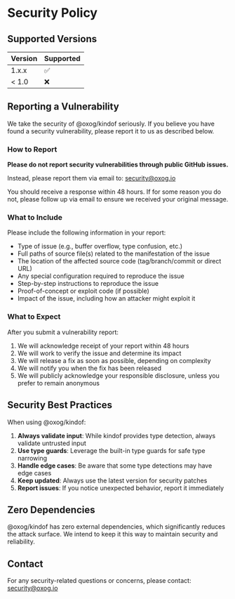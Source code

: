 # Security Policy

## Supported Versions

| Version | Supported          |
| ------- | ------------------ |
| 1.x.x   | :white_check_mark: |
| < 1.0   | :x:                |

## Reporting a Vulnerability

We take the security of @oxog/kindof seriously. If you believe you have found a security vulnerability, please report it to us as described below.

### How to Report

**Please do not report security vulnerabilities through public GitHub issues.**

Instead, please report them via email to: security@oxog.io

You should receive a response within 48 hours. If for some reason you do not, please follow up via email to ensure we received your original message.

### What to Include

Please include the following information in your report:

- Type of issue (e.g., buffer overflow, type confusion, etc.)
- Full paths of source file(s) related to the manifestation of the issue
- The location of the affected source code (tag/branch/commit or direct URL)
- Any special configuration required to reproduce the issue
- Step-by-step instructions to reproduce the issue
- Proof-of-concept or exploit code (if possible)
- Impact of the issue, including how an attacker might exploit it

### What to Expect

After you submit a vulnerability report:

1. We will acknowledge receipt of your report within 48 hours
2. We will work to verify the issue and determine its impact
3. We will release a fix as soon as possible, depending on complexity
4. We will notify you when the fix has been released
5. We will publicly acknowledge your responsible disclosure, unless you prefer to remain anonymous

## Security Best Practices

When using @oxog/kindof:

1. **Always validate input**: While kindof provides type detection, always validate untrusted input
2. **Use type guards**: Leverage the built-in type guards for safe type narrowing
3. **Handle edge cases**: Be aware that some type detections may have edge cases
4. **Keep updated**: Always use the latest version for security patches
5. **Report issues**: If you notice unexpected behavior, report it immediately

## Zero Dependencies

@oxog/kindof has zero external dependencies, which significantly reduces the attack surface. We intend to keep it this way to maintain security and reliability.

## Contact

For any security-related questions or concerns, please contact: security@oxog.io